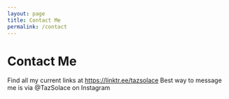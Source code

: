 ```yaml
---
layout: page
title: Contact Me
permalink: /contact
---
```


# Contact Me

Find all my current links at https://linktr.ee/tazsolace
Best way to message me is via @TazSolace on Instagram
